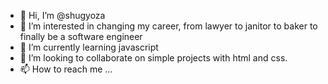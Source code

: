 - 👋 Hi, I’m @shugyoza
- 👀 I’m interested in changing my career, from lawyer to janitor to baker to finally be a software engineer
- 🌱 I’m currently learning javascript
- 💞️ I’m looking to collaborate on simple projects with html and css.
- 📫 How to reach me ...

<!---
shugyoza/shugyoza is a ✨ special ✨ repository because its `README.md` (this file) appears on your GitHub profile.
You can click the Preview link to take a look at your changes.
--->
